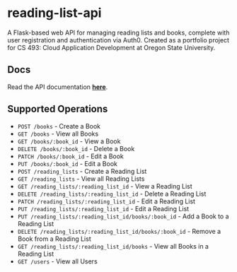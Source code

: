 # reading-list-api
A Flask-based web API for managing reading lists and books, complete with user 
registration and authentication via Auth0. Created as a portfolio project for
CS 493: Cloud Application Development at Oregon State University.

## Docs
Read the API documentation **[here](reading_list_api_docs.pdf)**.

## Supported Operations
- `POST /books` - Create a Book
- `GET /books` - View all Books
- `GET /books/:book_id` - View a Book
- `DELETE /books/:book_id` - Delete a Book
- `PATCH /books/:book_id` - Edit a Book
- `PUT /books/:book_id` - Edit a Book
- `POST /reading_lists` - Create a Reading List
- `GET /reading_lists` - View all Reading Lists
- `GET /reading_lists/:reading_list_id` - View a Reading List
- `DELETE /reading_lists/:reading_list_id` - Delete a Reading List
- `PATCH /reading_lists/:reading_list_id` - Edit a Reading List
- `PUT /reading_lists/:reading_list_id` - Edit a Reading List
- `PUT /reading_lists/:reading_list_id/books/:book_id` - Add a Book to a Reading List
- `DELETE /reading_lists/:reading_list_id/books/:book_id` - Remove a Book from a Reading List
- `GET /reading_lists/:reading_list_id/books` - View all Books in a Reading List
- `GET /users` - View all Users